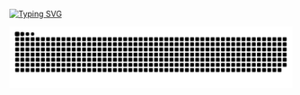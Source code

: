 
<!--
**Pirata21/Pirata21** is a ✨ _special_ ✨ repository because its `README.md` (this file) appears on your GitHub profile.

Here are some ideas to get you started:

- 🔭 I’m currently working on ...
- 🌱 I’m currently learning ...
- 👯 I’m looking to collaborate on ...
- 🤔  I’m looking for help with ...
- 💬 Ask me about ...
- 📫 How to reach me: ...
- 😄 Pronouns: ...
- ⚡ Fun fact: ...
-->

[![Typing SVG](http://readme-typing-svg.herokuapp.com?color=%236EABF7&size=28&center=true&width=600&height=100&lines=Welcome+Stranger!;I+am+a+little+urban+achiever+%F0%9F%8C%8A+%E2%98%A0%EF%B8%8F)](https://git.io/typing-svg)



<div> 
 
  ![Snake animation](https://raw.githubusercontent.com/platane/snk/output/github-contribution-grid-snake-dark.svg)
 
</div>
